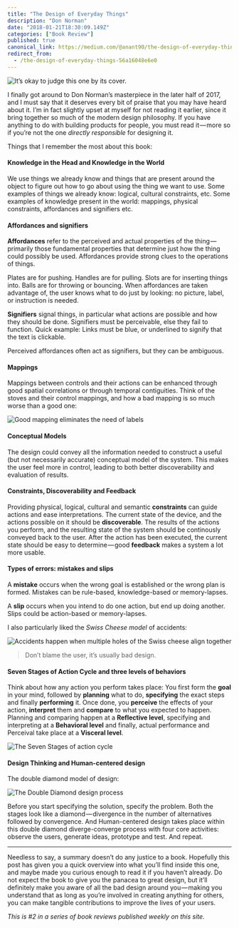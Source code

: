 ```yaml
---
title: "The Design of Everyday Things"
description: "Don Norman"
date: "2018-01-21T18:30:09.149Z"
categories: ["Book Review"]
published: true
canonical_link: https://medium.com/@anant90/the-design-of-everyday-things-56a16048e6e0
redirect_from:
  - /the-design-of-everyday-things-56a16048e6e0
---
```


![It’s okay to judge this one by its cover.](/assets/blog/the-design-of-everyday-things/asset-1.jpeg)

I finally got around to Don Norman’s masterpiece in the later half of 2017, and I must say that it deserves every bit of praise that you may have heard about it. I’m in fact slightly upset at myself for not reading it earlier, since it bring together so much of the modern design philosophy. If you have anything to do with building products for people, you must read it — more so if you’re not the one _directly_ _responsible_ for designing it.

Things that I remember the most about this book:

#### Knowledge in the Head and Knowledge in the World

We use things we already know and things that are present around the object to figure out how to go about using the thing we want to use. Some examples of things we already know: logical, cultural constraints, etc. Some examples of knowledge present in the world: mappings, physical constraints, affordances and signifiers etc.

#### Affordances and signifiers

**Affordances** refer to the perceived and actual properties of the thing — primarily those fundamental properties that determine just how the thing could possibly be used. Affordances provide strong clues to the operations of things.

Plates are for pushing. Handles are for pulling. Slots are for inserting things into. Balls are for throwing or bouncing. When affordances are taken advantage of, the user knows what to do just by looking: no picture, label, or instruction is needed.

**Signifiers** signal things, in particular what actions are possible and how they should be done. Signifiers must be perceivable, else they fail to function. Quick example: Links must be blue, or underlined to signify that the text is clickable.

Perceived affordances often act as signifiers, but they can be ambiguous.

#### Mappings

Mappings between controls and their actions can be enhanced through good spatial correlations or through temporal contiguities. Think of the stoves and their control mappings, and how a bad mapping is so much worse than a good one:

![Good mapping eliminates the need of labels](/assets/blog/the-design-of-everyday-things/asset-2.jpeg)

#### Conceptual Models

The design could convey all the information needed to construct a useful (but not necessarily accurate) conceptual model of the system. This makes the user feel more in control, leading to both better discoverability and evaluation of results.

#### Constraints, Discoverability and Feedback

Providing physical, logical, cultural and semantic **constraints** can guide actions and ease interpretations. The current state of the device, and the actions possible on it should be **discoverable**. The results of the actions you perform, and the resulting state of the system should be continously conveyed back to the user. After the action has been executed, the current state should be easy to determine — good **feedback** makes a system a lot more usable.

#### Types of errors: mistakes and slips

A **mistake** occurs when the wrong goal is established or the wrong plan is formed. Mistakes can be rule-based, knowledge-based or memory-lapses.

A **slip** occurs when you intend to do one action, but end up doing another. Slips could be action-based or memory-lapses.

I also particularly liked the _Swiss Cheese model_ of accidents:

![Accidents happen when multiple holes of the Swiss cheese align together](/assets/blog/the-design-of-everyday-things/asset-3.png)

> Don’t blame the user, it’s usually bad design.

#### Seven Stages of Action Cycle and three levels of behaviors

Think about how any action you perform takes place: You first form the **goal** in your mind, followed by **planning** what to do, **specifying** the exact steps and finally **performing** it. Once done, you **perceive** the effects of your action, **interpret** them and **compare** to what you expected to happen. Planning and comparing happen at a **Reflective level**, specifying and interpreting at a **Behavioral level** and finally, actual performance and Perceival take place at a **Visceral level**.

![The Seven Stages of action cycle](/assets/blog/the-design-of-everyday-things/asset-4.png)

#### Design Thinking and Human-centered design

The double diamond model of design:

![The Double Diamond design process](/assets/blog/the-design-of-everyday-things/asset-5.png)

Before you start specifying the solution, specify the problem. Both the stages look like a diamond — divergence in the number of alternatives followed by convergence. And Human-centered design takes place within this double diamond diverge-converge process with four core activities: observe the users, generate ideas, prototype and test. And repeat.

---

Needless to say, a summary doesn’t do any justice to a book. Hopefully this post has given you a quick overview into what you’ll find inside this one, and maybe made you curious enough to read it if you haven’t already. Do not expect the book to give you the panacea to great design, but it’ll definitely make you aware of all the bad design around you — making you understand that as long as you’re involved in creating anything for others, you can make tangible contributions to improve the lives of your users.

_This is #2 in a series of book reviews published weekly on this site._
